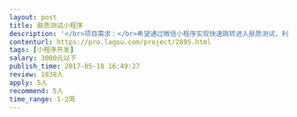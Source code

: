 ```yaml
---                
layout: post       
title: 肤质测试小程序           
description: '</br>项目需求：</br>希望通过微信小程序实现快速跳转进入肤质测试，利用调查问卷方式，提交的结果匹配肤质</br>一.微信登录跳转</br>二.问卷填写（文字选择）</br>三.生成肤质结果报告（以表格形式展示）</br>四.分享</br>'     
contenturl: https://pro.lagou.com/project/2895.html      
tags: [小程序开发]            
salary: 3000元以下          
publish_time: 2017-05-18 16:49:27         
review: 1838人                   
apply: 5人                   
recommend: 5人                   
time_range: 1-2周              
---                 
```

